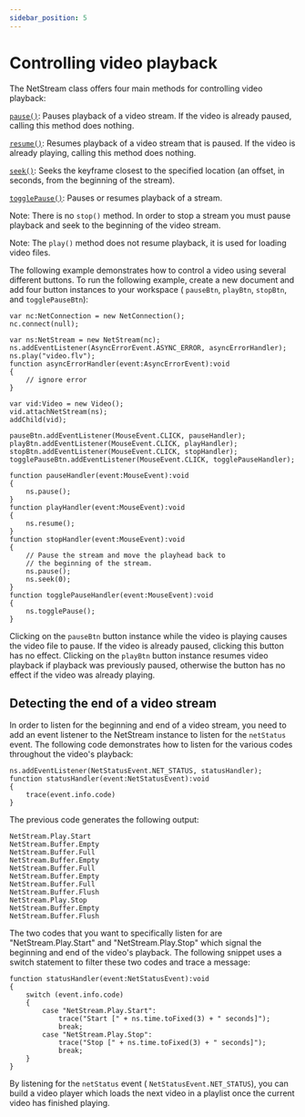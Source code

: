 ```yaml
---
sidebar_position: 5
---
```


# Controlling video playback

The NetStream class offers four main methods for controlling video playback:

[`pause()`](<https://airsdk.dev/reference/actionscript/3.0/flash/net/NetStream.html#pause()>):
Pauses playback of a video stream. If the video is already paused, calling this
method does nothing.

[`resume()`](<https://airsdk.dev/reference/actionscript/3.0/flash/net/NetStream.html#resume()>):
Resumes playback of a video stream that is paused. If the video is already
playing, calling this method does nothing.

[`seek()`](<https://airsdk.dev/reference/actionscript/3.0/flash/net/NetStream.html#seek()>):
Seeks the keyframe closest to the specified location (an offset, in seconds,
from the beginning of the stream).

[`togglePause()`](<https://airsdk.dev/reference/actionscript/3.0/flash/net/NetStream.html#togglePause()>):
Pauses or resumes playback of a stream.

Note: There is no `stop()` method. In order to stop a stream you must pause
playback and seek to the beginning of the video stream.

Note: The `play()` method does not resume playback, it is used for loading video
files.

The following example demonstrates how to control a video using several
different buttons. To run the following example, create a new document and add
four button instances to your workspace ( `pauseBtn`, `playBtn`, `stopBtn`, and
`togglePauseBtn`):

```
var nc:NetConnection = new NetConnection();
nc.connect(null);

var ns:NetStream = new NetStream(nc);
ns.addEventListener(AsyncErrorEvent.ASYNC_ERROR, asyncErrorHandler);
ns.play("video.flv");
function asyncErrorHandler(event:AsyncErrorEvent):void
{
	// ignore error
}

var vid:Video = new Video();
vid.attachNetStream(ns);
addChild(vid);

pauseBtn.addEventListener(MouseEvent.CLICK, pauseHandler);
playBtn.addEventListener(MouseEvent.CLICK, playHandler);
stopBtn.addEventListener(MouseEvent.CLICK, stopHandler);
togglePauseBtn.addEventListener(MouseEvent.CLICK, togglePauseHandler);

function pauseHandler(event:MouseEvent):void
{
	ns.pause();
}
function playHandler(event:MouseEvent):void
{
	ns.resume();
}
function stopHandler(event:MouseEvent):void
{
	// Pause the stream and move the playhead back to
	// the beginning of the stream.
	ns.pause();
	ns.seek(0);
}
function togglePauseHandler(event:MouseEvent):void
{
	ns.togglePause();
}
```

Clicking on the `pauseBtn` button instance while the video is playing causes the
video file to pause. If the video is already paused, clicking this button has no
effect. Clicking on the `playBtn` button instance resumes video playback if
playback was previously paused, otherwise the button has no effect if the video
was already playing.

## Detecting the end of a video stream

In order to listen for the beginning and end of a video stream, you need to add
an event listener to the NetStream instance to listen for the `netStatus` event.
The following code demonstrates how to listen for the various codes throughout
the video's playback:

```
ns.addEventListener(NetStatusEvent.NET_STATUS, statusHandler);
function statusHandler(event:NetStatusEvent):void
{
	trace(event.info.code)
}
```

The previous code generates the following output:

```
NetStream.Play.Start
NetStream.Buffer.Empty
NetStream.Buffer.Full
NetStream.Buffer.Empty
NetStream.Buffer.Full
NetStream.Buffer.Empty
NetStream.Buffer.Full
NetStream.Buffer.Flush
NetStream.Play.Stop
NetStream.Buffer.Empty
NetStream.Buffer.Flush
```

The two codes that you want to specifically listen for are
"NetStream.Play.Start" and "NetStream.Play.Stop" which signal the beginning and
end of the video's playback. The following snippet uses a switch statement to
filter these two codes and trace a message:

```
function statusHandler(event:NetStatusEvent):void
{
	switch (event.info.code)
	{
		case "NetStream.Play.Start":
			trace("Start [" + ns.time.toFixed(3) + " seconds]");
			break;
		case "NetStream.Play.Stop":
			trace("Stop [" + ns.time.toFixed(3) + " seconds]");
			break;
	}
}
```

By listening for the `netStatus` event ( `NetStatusEvent.NET_STATUS`), you can
build a video player which loads the next video in a playlist once the current
video has finished playing.
